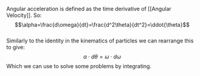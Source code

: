 Angular acceleration is defined as the time derivative of [[Angular Velocity]].
So:
$$\alpha=\frac{d\omega}{dt}=\frac{d^2\theta}{dt^2}=\ddot{\theta}$$
\
Similarly to the identity in the kinematics of particles we can rearrange this to give:
$$\alpha\cdot d\theta=\omega \cdot d\omega$$
Which we can use to solve some problems by integrating.